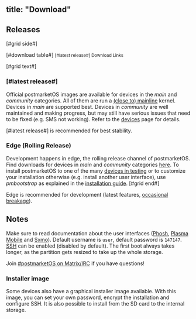 title: "Download"
---
## Releases
[#grid side#]

[#download table#]
<small>[#latest release#] Download Links</small>

[#grid text#]
### [#latest release#]
Official postmarketOS images are available for devices in the *main* and
*community* categories. All of them are run a
[(close to) mainline](https://wiki.postmarketos.org/wiki/(Close_to)_Mainline)
kernel. Devices in *main* are supported best. Devices in *community* are well
maintained and making progress, but may still have serious issues that need to
be fixed (e.g. SMS not working). Refer to the
[devices](https://wiki.postmarketos.org/wiki/Devices) page for details.

[#latest release#] is recommended for best stability.

### Edge (Rolling Release)
Development happens in edge, the rolling release channel of postmarketOS.
Find downloads for devices in *main* and *community* categories
[here](https://images.postmarketos.org/bpo/edge/). To install postmarketOS to
one of the many
[devices in testing](https://wiki.postmarketos.org/wiki/Devices#Testing)
or to customize your installation otherwise (e.g. install another user
interface), use *pmbootstrap* as explained in the
[installation guide](https://wiki.postmarketos.org/wiki/Installation_guide).
[#grid end#]

Edge is recommended for development (latest features,
[occasional breakage](/edge/)).

## Notes

Make sure to read documentation about the user interfaces
([Phosh](https://wiki.postmarketos.org/wiki/Phosh),
[Plasma Mobile](https://wiki.postmarketos.org/wiki/Plasma_Mobile) and
[Sxmo](https://sr.ht/~mil/Sxmo/)). Default username is <code>user</code>,
default password is <code>147147</code>.
[SSH](https://wiki.postmarketos.org/wiki/SSH) can be enabled (disabled by
default). The first boot always takes longer, as the partition gets resized to
take up the whole storage.

Join
[#postmarketOS on Matrix/IRC](https://wiki.postmarketos.org/wiki/Matrix_and_IRC)
if you have questions!

### Installer image
Some devices also have a graphical installer image available. With this image,
you can set your own password, encrypt the installation and configure SSH. It
is also possible to install from the SD card to the internal storage.
